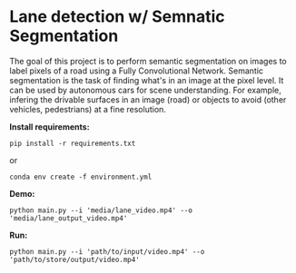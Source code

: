 # Lane detection w/ Semnatic Segmentation

The goal of this project is to perform semantic segmentation on images to label pixels of a road using a 
Fully Convolutional Network. Semantic segmentation is the task of finding what's in an image at the pixel level. 
It can be used by autonomous cars for scene understanding. For example, infering the drivable surfaces in an image 
(road) or objects to avoid (other vehicles, pedestrians) at a fine resolution.

**Install requirements:**

`pip install -r requirements.txt`

or 

`conda env create -f environment.yml`

**Demo:**

`python main.py --i 'media/lane_video.mp4' --o 'media/lane_output_video.mp4'`

**Run:**

`python main.py --i 'path/to/input/video.mp4' --o 'path/to/store/output/video.mp4'`
